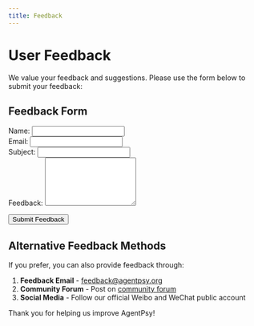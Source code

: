 ```yaml
---
title: Feedback
---
```


# User Feedback

We value your feedback and suggestions. Please use the form below to submit your feedback:

## Feedback Form

<form action="/submit-feedback" method="POST">
  <div>
    <label for="name">Name:</label>
    <input type="text" id="name" name="name" required>
  </div>
  
  <div>
    <label for="email">Email:</label>
    <input type="email" id="email" name="email" required>
  </div>
  
  <div>
    <label for="subject">Subject:</label>
    <input type="text" id="subject" name="subject" required>
  </div>
  
  <div>
    <label for="feedback">Feedback:</label>
    <textarea id="feedback" name="feedback" rows="6" required></textarea>
  </div>
  
  <button type="submit">Submit Feedback</button>
</form>

## Alternative Feedback Methods

If you prefer, you can also provide feedback through:

1. **Feedback Email** - feedback@agentpsy.org
2. **Community Forum** - Post on [community forum](https://community.agentpsy.org)
3. **Social Media** - Follow our official Weibo and WeChat public account

Thank you for helping us improve AgentPsy!
